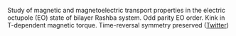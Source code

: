 

Study of magnetic and magnetoelectric transport properties in the electric octupole (EO) state of bilayer Rashba system. Odd parity EO order. Kink in T-dependent magnetic torque. Time-reversal symmetry preserved ([Twitter](https://twitter.com/JoshuahHeath/status/1111284452834111488))
